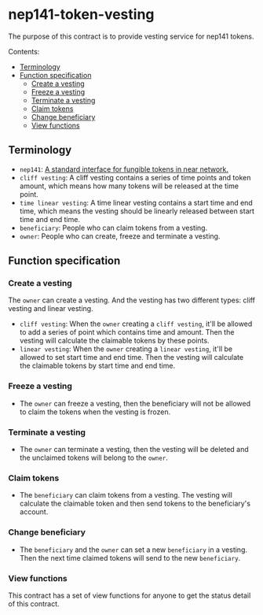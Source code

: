 # nep141-token-vesting

The purpose of this contract is to provide vesting service for nep141 tokens.

Contents:

- [Terminology](#terminology)
- [Function specification](#function-specification)
  - [Create a vesting](#Create-a-vesting)
  - [Freeze a vesting](#Freeze-a-vesting)
  - [Terminate a vesting](#Terminate-a-vesting)
  - [Claim tokens](#Claim-tokens)
  - [Change beneficiary](#Change-beneficiary)
  - [View functions](#View-functions)

## Terminology

- `nep141`: [A standard interface for fungible tokens in near network.](https://nomicon.io/Standards/FungibleToken/Core)
- `cliff vesting`: A cliff vesting contains a series of time points and token amount, which means how many tokens will be released at the time point.
- `time linear vesting`: A time linear vesting contains a start time and end time, which means the vesting should be linearly released between start time and end time.
- `beneficiary`: People who can claim tokens from a vesting.
- `owner`: People who can create, freeze and terminate a vesting.

## Function specification

### Create a vesting

The `owner` can create a vesting. And the vesting has two different types: cliff vesting and linear vesting.
- `cliff vesting`: When the `owner` creating a `cliff vesting`, it'll be allowed to add a series of point which contains time and amount. Then the vesting will calculate the claimable tokens by these points.
- `linear vesting`: When the `owner` creating a `linear vesting`, it'll be allowed to set start time and end time. Then the vesting will calculate the claimable tokens by start time and end time.

### Freeze a vesting

- The `owner` can freeze a vesting, then the beneficiary will not be allowed to claim the tokens when the vesting is frozen.

### Terminate a vesting

- The `owner` can terminate a vesting, then the vesting will be deleted and the unclaimed tokens will belong to the `owner`.

### Claim tokens

- The `beneficiary` can claim tokens from a vesting. The vesting will calculate the claimable token and then send tokens to the beneficiary's account.


### Change beneficiary

- The `beneficiary` and the `owner` can set a new `beneficiary` in a vesting. Then the next time claimed tokens will send to the new `beneficiary`.


### View functions

This contract has a set of view functions for anyone to get the status detail of this contract.